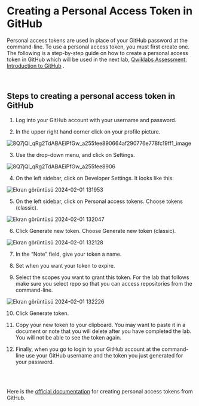 # Creating a Personal Access Token in GitHub
Personal access tokens are used in place of your GitHub password at the command-line. To use a personal access token, you must first create one. The following is a step-by-step guide on how to create a personal access token in GitHub which will be used in the next lab, 
[Qwiklabs Assessment: Introduction to GitHub](https://www.coursera.org/learn/introduction-git-github/gradedLti/E5MAI/qwiklabs-assessment-introduction-to-github)
. 

<br>

## Steps to creating a personal access token in GitHub

1. Log into your GitHub account with your username and password.

2. In the upper right hand corner click on your profile picture. 

![8Q7jQI_qRg2TdABAEiPfGw_a255fee890664af290776e778fc19ff1_image](https://github.com/kemda2/Google-Courses/assets/19648132/2422ed1b-8599-484d-b9bb-01740b2f1207)

3. Use the drop-down menu, and click on Settings.

![8Q7jQI_qRg2TdABAEiPfGw_a255fee8906](https://github.com/kemda2/Google-Courses/assets/19648132/2ef901ca-69d8-4da6-9ee5-e1c758223949)

4. On the left sidebar, click on Developer Settings. It looks like this:

![Ekran görüntüsü 2024-02-01 131953](https://github.com/kemda2/Google-Courses/assets/19648132/7e928538-dedb-4174-8a7e-863c7563b747)

5. On the left sidebar, click on Personal access tokens. Choose tokens (classic).

![Ekran görüntüsü 2024-02-01 132047](https://github.com/kemda2/Google-Courses/assets/19648132/5b99c67e-a5e5-4b1f-963c-7c2a9d6bca2f)

6. Click Generate new token. Choose Generate new token (classic).

![Ekran görüntüsü 2024-02-01 132128](https://github.com/kemda2/Google-Courses/assets/19648132/685f691e-00fb-49e3-a463-ae885dab6bd6)

7. In the “Note” field, give your token a name. 

8. Set when you want your token to expire.

9. Select the scopes you want to grant this token. For the lab that follows make sure you select repo so that you can access repositories from the command-line. 

![Ekran görüntüsü 2024-02-01 132226](https://github.com/kemda2/Google-Courses/assets/19648132/e1a7155a-e610-4828-942b-6c4eda895298)

10. Click Generate token.

11. Copy your new token to your clipboard. You may want to paste it in a document or note that you will delete after you have completed the lab. You will not be able to see the token again. 

12. Finally, when you go to login to your GitHub account at the command-line use your GitHub username and the token you just generated for your password. 

<br>
<br>

Here is the 
[official documentation](https://docs.github.com/en/enterprise-server@3.4/authentication/keeping-your-account-and-data-secure/creating-a-personal-access-token)
 for creating personal access tokens from GitHub. 